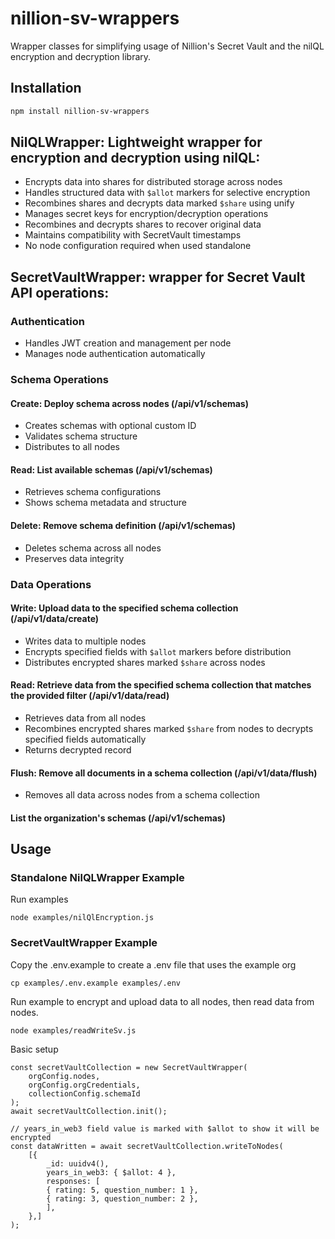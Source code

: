 # nillion-sv-wrappers

Wrapper classes for simplifying usage of Nillion's Secret Vault and the nilQL encryption and decryption library.

## Installation

```bash
npm install nillion-sv-wrappers
```

## NilQLWrapper: Lightweight wrapper for encryption and decryption using nilQL:

- Encrypts data into shares for distributed storage across nodes
- Handles structured data with `$allot` markers for selective encryption
- Recombines shares and decrypts data marked `$share` using unify
- Manages secret keys for encryption/decryption operations
- Recombines and decrypts shares to recover original data
- Maintains compatibility with SecretVault timestamps
- No node configuration required when used standalone

## SecretVaultWrapper: wrapper for Secret Vault API operations:

### Authentication

- Handles JWT creation and management per node
- Manages node authentication automatically

### Schema Operations

#### Create: Deploy schema across nodes (/api/v1/schemas)

- Creates schemas with optional custom ID
- Validates schema structure
- Distributes to all nodes

#### Read: List available schemas (/api/v1/schemas)

- Retrieves schema configurations
- Shows schema metadata and structure

#### Delete: Remove schema definition (/api/v1/schemas)

- Deletes schema across all nodes
- Preserves data integrity

### Data Operations

#### Write: Upload data to the specified schema collection (/api/v1/data/create)

- Writes data to multiple nodes
- Encrypts specified fields with `$allot` markers before distribution
- Distributes encrypted shares marked `$share` across nodes

#### Read: Retrieve data from the specified schema collection that matches the provided filter (/api/v1/data/read)

- Retrieves data from all nodes
- Recombines encrypted shares marked `$share` from nodes to decrypts specified fields automatically
- Returns decrypted record

#### Flush: Remove all documents in a schema collection (/api/v1/data/flush)

- Removes all data across nodes from a schema collection

#### List the organization's schemas (/api/v1/schemas)

## Usage

### Standalone NilQLWrapper Example

Run examples

```
node examples/nilQlEncryption.js
```

### SecretVaultWrapper Example

Copy the .env.example to create a .env file that uses the example org

```
cp examples/.env.example examples/.env
```

Run example to encrypt and upload data to all nodes, then read data from nodes.

```
node examples/readWriteSv.js
```

Basic setup

```
const secretVaultCollection = new SecretVaultWrapper(
    orgConfig.nodes,
    orgConfig.orgCredentials,
    collectionConfig.schemaId
);
await secretVaultCollection.init();

// years_in_web3 field value is marked with $allot to show it will be encrypted
const dataWritten = await secretVaultCollection.writeToNodes(
    [{
        _id: uuidv4(),
        years_in_web3: { $allot: 4 },
        responses: [
        { rating: 5, question_number: 1 },
        { rating: 3, question_number: 2 },
        ],
    },]
);
```
